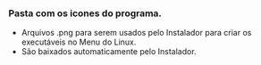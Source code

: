 ### Pasta com os icones do programa.

- Arquivos .png para serem usados pelo Instalador para criar os executáveis no Menu do Linux.
- São baixados automaticamente pelo Instalador.


